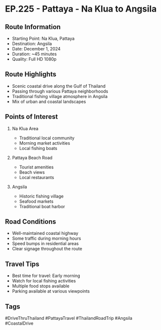 # EP.225 - Pattaya - Na Klua to Angsila

## Route Information
- Starting Point: Na Klua, Pattaya
- Destination: Angsila
- Date: December 1, 2024
- Duration: ~45 minutes
- Quality: Full HD 1080p

## Route Highlights
- Scenic coastal drive along the Gulf of Thailand
- Passing through various Pattaya neighborhoods
- Traditional fishing village atmosphere in Angsila
- Mix of urban and coastal landscapes

## Points of Interest
1. Na Klua Area
   - Traditional local community
   - Morning market activities
   - Local fishing boats

2. Pattaya Beach Road
   - Tourist amenities
   - Beach views
   - Local restaurants

3. Angsila
   - Historic fishing village
   - Seafood markets
   - Traditional boat harbor

## Road Conditions
- Well-maintained coastal highway
- Some traffic during morning hours
- Speed bumps in residential areas
- Clear signage throughout the route

## Travel Tips
- Best time for travel: Early morning
- Watch for local fishing activities
- Multiple food stops available
- Parking available at various viewpoints

## Tags
#DriveThruThailand #PattayaTravel #ThailandRoadTrip #Angsila #CoastalDrive